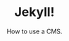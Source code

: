 ---
title: Jekyll!
subtitle: How to use a CMS.
layout: default
modal-id: 8
html: https://doodpls.github.io
thumbnail: portfolio.jpg
project-date: november 2019
category: CMS
description: This shows how we can use, and customize a static CMS like Jekyll.

---